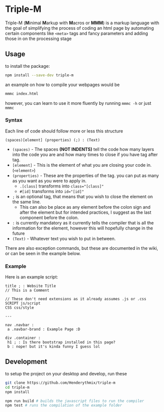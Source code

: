 # Triple-M

Triple-M (**M**inimal **M**arkup with **M**acros or **MMM**) is a markup language with the goal of simplifying the process of coding an html page by automating certain components like `<meta>` tags and fancy parameters and adding those in on the processing stage

## Usage
to install the package:
```sh
npm install --save-dev triple-m
```
an example on how to compile your webpages would be
```sh
mmmc index.html
```
however, you can learn to use it more fluently by running `mmmc -h` or just `mmmc`

### Syntax
Each line of code should follow more or less this structure

`(spaces)[element] (properties) (;) : (Text)`

- `(spaces)` - The spaces **(NOT INDENTS)** tell the code how many layers into the code you are and how many times to close if you have tag after tag.
- `[element]` - This is the element of what you are closing your code in. (`<element>`)
- `(properties)` - These are the properties of the tag. you can put as many as you want as you were to apply in.
  - `.[class]` transforms into `class="[class]"`
  - `#[id]` transforms into `id="[id]"`
- `;` is an optional tag, that means that you wish to close the element on the same line. 
  - This can also be place as any element before the colon sign and after the element but for intended practices, I suggest as the last component before the colon.
- `:` is currently mandatory as it currently tells the compiler that is all the information for the element, however this will hopefully change in the future
- `(Text)` - Whatever text you wish to put in between.

There are also exception commands, but these are documented in the wiki, or can be seen in the example below.

### Example
Here is an example script:
```
title ; : Website Title
// This is a Comment

// These don't need extensions as it already assumes .js or .css
SCRIPT js/script
CSS css/style

---

nav .navbar :
 a .navbar-brand : Example Page :D

div .container :
 h1 ; : Is there bootstrap installed in this page?
 b : nope! but it's kinda funny I guess lol
```

## Development
to setup the project on your desktop and develop, run these
```sh
git clone https://github.com/Henderythmix/triple-m
cd triple-m
npm install

npm run build # builds the javascript files to run the compiler
npm test # runs the compilation of the example folder